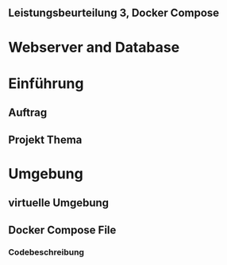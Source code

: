 ## Leistungsbeurteilung 3, Docker Compose
# Webserver and Database

# Einführung

## Auftrag

## Projekt Thema


# Umgebung

## virtuelle Umgebung

## Docker Compose File

### Codebeschreibung


